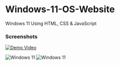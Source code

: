 # Windows-11-OS-Website
Windows 11 Using HTML, CSS &amp; JavaScript

### Screenshots

<a href="https://youtu.be/e3fGiAh4PXw" title="Demo Video"><img src="https://images.pexels.com/videos/3045163/free-video-3045163.jpg" alt="Demo Video" /></a>

<img alt="Windows 11" src="https://raw.githubusercontent.com/himanshuchandola/Windows-11-OS-Website/main/win11.png?raw=true" />

<img alt="Windows 11" src="https://raw.githubusercontent.com/himanshuchandola/Windows-11-OS-Website/main/win11a.png?raw=true" />